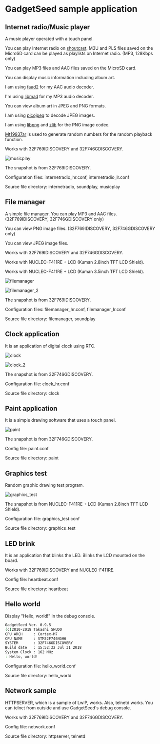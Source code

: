 # GadgetSeed sample application

## Internet radio/Music player

   A music player operated with a touch panel.

   You can play Internet radio on [shoutcast](https://directory.shoutcast.com/).
   M3U and PLS files saved on the MicroSD card can be played as playlists on Internet radio. (MP3, 128Kbps only)

   You can play MP3 files and AAC files saved on the MicroSD card.

   You can display music information including album art.

   I am using [faad2](https://github.com/dsvensson/faad2) for my AAC audio decoder.

   I'm using [libmad](https://www.underbit.com/products/mad/) for my MP3 audio decoder.

   You can view album art in JPEG and PNG formats.

   I am using [picojpeg](https://code.google.com/archive/p/picojpeg/) to decode JPEG images.

   I am using [libpng](http://www.libpng.org/pub/png/) and [zlib](https://zlib.net/) for the PNG image codec.

   [Mt19937ar](http://www.math.sci.hiroshima-u.ac.jp/~m-mat/MT/MT2002/emt19937ar.html) is used to generate random numbers for the random playback function.

   Works with 32F769IDISCOVERY and 32F746GDISCOVERY.

   ![musicplay](internetradio.png)

   The snapshot is from 32F769IDISCOVERY.

   Configuration files: internetradio_hr.conf, internetradio_lr.conf

   Source file directory: internetradio, soundplay, musicplay

## File manager

   A simple file manager. You can play MP3 and AAC files. (32F769IDISCOVERY, 32F746GDISCOVERY only)

   You can view PNG image files. (32F769IDISCOVERY, 32F746GDISCOVERY only)

   You can view JPEG image files.

   Works with 32F769IDISCOVERY and 32F746GDISCOVERY.

   Works with NUCLEO-F411RE + LCD (Kuman 2.8inch TFT LCD Shield).

   Works with NUCLEO-F411RE + LCD (Kuman 3.5inch TFT LCD Shield).

   ![filemanager](filemanager.png)

   ![filemanager_2](filemanager_2.png)

   The snapshot is from 32F769IDISCOVERY.

   Configuration files: filemanager_hr.conf, filemanager_lr.conf

   Source file directory: filemanager, soundplay

## Clock application

   It is an application of digital clock using RTC.

   ![clock](clock.png)

   ![clock_2](clock_2.png)

   The snapshot is from 32F746GDISCOVERY.

   Configuration file: clock_hr.conf

   Source file directory: clock

## Paint application

   It is a simple drawing software that uses a touch panel.

   ![paint](paint.png)

   The snapshot is from 32F746GDISCOVERY.

   Config file: paint.conf

   Source file directory: paint

## Graphics test

   Random graphic drawing test program.

   ![graphics_test](graphics_test.png)

   The snapshot is from NUCLEO-F411RE + LCD (Kuman 2.8inch TFT LCD Shield).

   Configuration file: graphics_test.conf

   Source file directory: graphics_test

## LED brink

   It is an application that blinks the LED.
   Blinks the LCD mounted on the board.

   Works with 32F769IDISCOVERY and NUCLEO-F411RE.

   Config file: heartbeat.conf

   Source file directory: heartbeat

## Hello world

   Display "Hello, world!" In the debug console.

   ```sh
   GadgetSeed Ver. 0.9.5
   (c)2010-2018 Takashi SHUDO
   CPU ARCH     : Cortex-M7
   CPU NAME     : STM32F746NGH6
   SYSTEM       : 32F746GDISCOVERY
   Build date   : 15:52:32 Jul 31 2018
   System Clock : 162 MHz
   : Hello, world!
   ```

   Configuration file: hello_world.conf

   Source file directory: hello_world

## Network sample

   HTTPSERVER, which is a sample of LwIP, works. Also, telnetd works.
   You can telnet from outside and use GadgetSeed's debug console.

   Works with 32F769IDISCOVERY and 32F746GDISCOVERY.

   Config file: network.conf

   Source file directory: httpserver, telnetd
